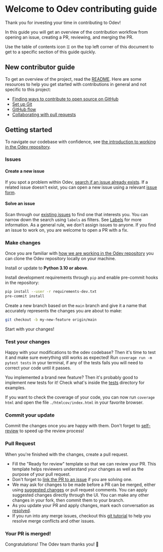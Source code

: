# Welcome to Odev contributing guide

Thank you for investing your time in contributing to Odev!

In this guide you will get an overview of the contribution workflow from opening an issue, creating a PR, reviewing, and
merging the PR.

Use the table of contents icon `☰` on the top left corner of this document to get to a specific section of this guide
quickly.

## New contributor guide

To get an overview of the project, read the [README](../README.md). Here are some resources to help you get started with
contributions in general and not specific to this project:

-   [Finding ways to contribute to open source on GitHub](https://docs.github.com/en/get-started/exploring-projects-on-github/finding-ways-to-contribute-to-open-source-on-github)
-   [Set up Git](https://docs.github.com/en/get-started/quickstart/set-up-git)
-   [GitHub flow](https://docs.github.com/en/get-started/quickstart/github-flow)
-   [Collaborating with pull requests](https://docs.github.com/en/github/collaborating-with-pull-requests)

## Getting started

To navigate our codebase with confidence, see
[the introduction to working in the Odev repository](./docs/contributing/working-in-odev-repository.md).

### Issues

#### Create a new issue

If you spot a problem within Odev,
[search if an issue already exists](https://docs.github.com/en/search-github/searching-on-github/searching-issues-and-pull-requests#search-by-the-title-body-or-comments).
If a related issue doesn't exist, you can open a new issue using a relevant
[issue form](https://github.com/odoo-ps/odev/new/choose).

#### Solve an issue

Scan through our [existing issues](https://github.com/odoo-ps/odev/issues) to find one that interests you. You can
narrow down the search using `labels` as filters. See [Labels](./docs/contributing/labels.md) for more information. As a
general rule, we don’t assign issues to anyone. If you find an issue to work on, you are welcome to open a PR with a
fix.

### Make changes

Once you are familiar with
[how we are working in the Odev repository](./docs/contributing/working-in-odev-repository.md) you can clone the Odev
repository locally on your machine.

Install or update to **Python 3.10 or above**.

Install development requirements through `pip` and enable pre-commit hooks in the repository:

```sh
pip install --user -r requirements-dev.txt
pre-commit install
```

Create a new branch based on the `main` branch and give it a name that accurately represents the changes you are about
to make:

```sh
git checkout -b my-new-feature origin/main
```

Start with your changes!

### Test your changes

Happy with your modifications to the odev codebase? Then it's time to test it and make sure everything still works as
expected! Run `coverage run -m pytest tests` in your terminal, if any of the tests fails you will need to correct your
code until it passes.

You implemented a brand new feature? Then it's probably good to implement new tests for it! Check what's inside the
[tests](./_tests/) directory for examples.

If you want to check the coverage of your code, you can now run `coverage html` and open the file `./htmlcov/index.html`
in your favorite browser.

### Commit your update

Commit the changes once you are happy with them. Don't forget to [self-review](./docs/contributing/self-review.md) to
speed up the review process!

### Pull Request

When you're finished with the changes, create a pull request.

-   Fill the "Ready for review" template so that we can review your PR. This template helps reviewers understand your
    changes as well as the purpose of your pull request.
-   Don't forget to
    [link the PR to an issue](https://docs.github.com/en/issues/tracking-your-work-with-issues/linking-a-pull-request-to-an-issue)
    if you are solving one.
-   We may ask for changes to be made before a PR can be merged, either using
    [suggested changes](https://docs.github.com/en/pull-requests/collaborating-with-pull-requests/reviewing-changes-in-pull-requests/incorporating-feedback-in-your-pull-request)
    or pull request comments. You can apply suggested changes directly through the UI. You can make any other changes in
    your fork, then commit them to your branch.
-   As you update your PR and apply changes, mark each conversation as
    [resolved](https://docs.github.com/en/pull-requests/collaborating-with-pull-requests/reviewing-changes-in-pull-requests/commenting-on-a-pull-request#resolving-conversations).
-   If you run into any merge issues, checkout this [git tutorial](https://github.com/skills/resolve-merge-conflicts) to
    help you resolve merge conflicts and other issues.

### Your PR is merged!

Congratulations! The Odev team thanks you! :tada:
